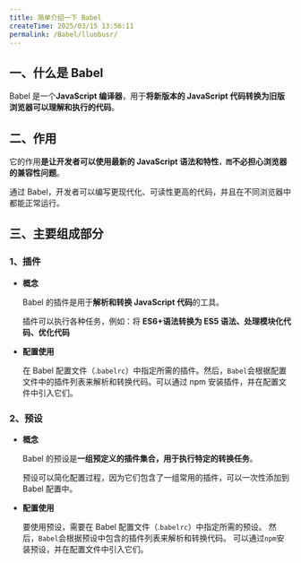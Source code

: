 ```yaml
---
title: 简单介绍一下 Babel
createTime: 2025/03/15 13:56:11
permalink: /Babel/lluobusr/
---
```


## 一、什么是 Babel

Babel 是一个**JavaScript 编译器**，用于**将新版本的 JavaScript 代码转换为旧版浏览器可以理解和执行的代码**。

## 二、作用

它的作用**是让开发者可以使用最新的 JavaScript 语法和特性`，而`不必担心浏览器的兼容性问题**。

通过 Babel，开发者可以编写更现代化、可读性更高的代码，并且在不同浏览器中都能正常运行。

## 三、主要组成部分

### 1、插件

- **概念**

  Babel 的插件是用于**解析和转换 JavaScript 代码**的工具。

  插件可以执行各种任务，例如：将 **ES6+语法转换为 ES5 语法、处理模块化代码、优化代码**

- **配置使用**

  在 Babel 配置文件（.`babelrc`）中指定所需的插件。然后，`Babel`会根据配置文件中的插件列表来解析和转换代码。可以通过 npm 安装插件，并在配置文件中引入它们。

### 2、预设

- **概念**

  Babel 的预设是**一组预定义的插件集合，用于执行特定的转换任务**。

  预设可以简化配置过程，因为它们包含了一组常用的插件，可以一次性添加到 Babel 配置中。

- **配置使用**

  要使用预设，需要在 Babel 配置文件（.`babelrc`）中指定所需的预设。 然后，`Babel`会根据预设中包含的插件列表来解析和转换代码。 可以通过`npm`安装预设，并在配置文件中引入它们。
